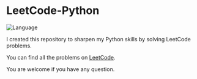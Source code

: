 # LeetCode-Python

![Language](https://img.shields.io/badge/python-3.5-blue.svg)

I created this repository to sharpen my Python skills by solving LeetCode problems.

You can find all the problems on [LeetCode](https://leetcode.com).

You are welcome if you have any question.
